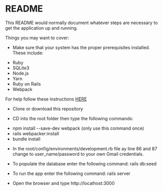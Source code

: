 # README

This README would normally document whatever steps are necessary to get the
application up and running.

Things you may want to cover:

* Make sure that your system has the proper prerequisites installed. These include:
<ul>
<li>Ruby</li>
<li>SQLite3</li>
<li>Node.js</li>
<li>Yarn</li>
<li>Ruby on Rails</li>
<li>Webpack</li>
</ul>
For help follow these instructions <a href="https://guides.rubyonrails.org/getting_started.html">HERE</a>

* Clone or download this repository

* CD into the root folder then type the following commands:
<ul>
<li>npm install --save-dev webpack (only use this command once)</li>
<li>rails webpacker:install</li>
<li>bundle install</li>
</ul>

* In the root/config/environments/development.rb file ay line 86 and 87 change to user_name/password to your own Gmail credentials.
* To populate the database enter the following command: rails db:seed
* To run the app enter the following command: rails server

* Open the browser and type http://localhost:3000
